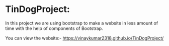 # TinDogProject:

In this project we are using bootstrap to make a website in less amount of time with the help of components of Bootstrap.

You can view the website:- https://vinaykumar2318.github.io/TinDogProject/
